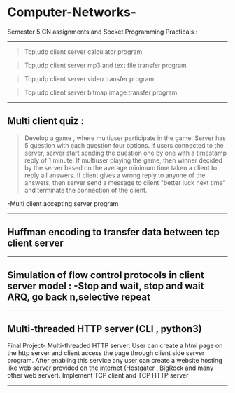 # Computer-Networks-

Semester 5 CN assignments and
Socket Programming Practicals :

----------------------------------------------------------------------------------------------
>Tcp,udp client server calculator program

>Tcp,udp client server mp3 and text file transfer program

>Tcp,udp client server video transfer program

>Tcp,udp client server bitmap image transfer program

--------------------------------------------------------------------------------------------------
## Multi client quiz : 
>Develop a game , where multiuser participate in the game. Server has 5 question with each question four options. if users connected to the server, server start sending the question one by one with a timestamp reply of 1 minute. If multiuser playing the game, then winner decided by the server based on the average minimum time taken a client to reply all answers. If  client gives a wrong reply to anyone of the answers, then server send a message to client "better luck next time" and terminate the connection of the client.

-Multi client accepting server program

---------------------------------------------------------------------------------------------------------
## Huffman encoding to transfer data between tcp client server
------------------------------------------------------------------------------------------------------------
## Simulation of flow control protocols in client server model : -Stop and wait, stop and wait ARQ, go back n,selective repeat 
----------------------------------------------------------------------------------------------------------------

## Multi-threaded HTTP server   (CLI , python3)
Final Project- Multi-threaded HTTP server: User can create a html page on the http server and client access the page through client side server program. After enabling this service any user can create a website hosting like web server provided on the internet (Hostgater , BigRock and many other web server). Implement TCP client and TCP HTTP server

-------------------------------------------------------------------------------------------------------------------
